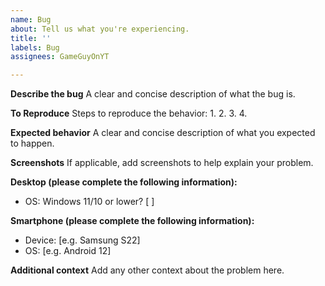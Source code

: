 ```yaml
---
name: Bug
about: Tell us what you're experiencing.
title: ''
labels: Bug
assignees: GameGuyOnYT

---
```


**Describe the bug**
A clear and concise description of what the bug is.

**To Reproduce**
Steps to reproduce the behavior:
1.
2.
3.
4.

**Expected behavior**
A clear and concise description of what you expected to happen.

**Screenshots**
If applicable, add screenshots to help explain your problem.

**Desktop (please complete the following information):**
 - OS: Windows 11/10 or lower?
[                   ]

**Smartphone (please complete the following information):**
 - Device: [e.g. Samsung S22]
 - OS: [e.g. Android 12]

**Additional context**
Add any other context about the problem here.
